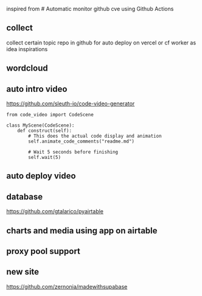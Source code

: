 

inspired from # Automatic monitor github cve using Github Actions 


## collect

collect certain topic repo in github for auto deploy on vercel or cf worker as idea inspirations

## wordcloud



## auto intro video

https://github.com/sleuth-io/code-video-generator
```
from code_video import CodeScene

class MyScene(CodeScene):
    def construct(self):
        # This does the actual code display and animation
        self.animate_code_comments("readme.md")
    
        # Wait 5 seconds before finishing
        self.wait(5)
```

## auto deploy video



## database

https://github.com/gtalarico/pyairtable

## charts and media using app on airtable


## proxy pool support



## new site

https://github.com/zernonia/madewithsupabase
